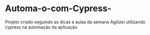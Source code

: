# Automa-o-com-Cypress-
Projeto criado seguindo as dicas e aulas da semana Agilizei utilizando cypress na automação da aplicação
